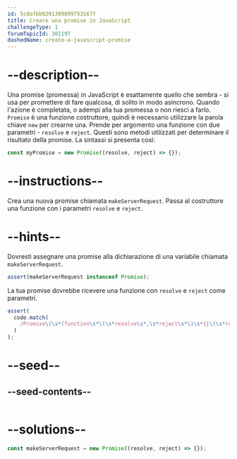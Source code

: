 ```yaml
---
id: 5cdafbb0291309899753167f
title: Creare una promise in JavaScript
challengeType: 1
forumTopicId: 301197
dashedName: create-a-javascript-promise
---
```


# --description--

Una promise (promessa) in JavaScript è esattamente quello che sembra - si usa per promettere di fare qualcosa, di solito in modo asincrono. Quando l'azione è completata, o adempi alla tua promessa o non riesci a farlo. `Promise` è una funzione costruttore, quindi è necessario utilizzare la parola chiave `new` per crearne una. Prende per argomento una funzione con due parametri - `resolve` e `reject`. Questi sono metodi utilizzati per determinare il risultato della promise. La sintassi si presenta così:

```js
const myPromise = new Promise((resolve, reject) => {});
```

# --instructions--

Crea una nuova promise chiamata `makeServerRequest`. Passa al costruttore una funzione con i parametri `resolve` e `reject`.

# --hints--

Dovresti assegnare una promise alla dichiarazione di una variabile chiamata `makeServerRequest`.

```js
assert(makeServerRequest instanceof Promise);
```

La tua promise dovrebbe ricevere una funzione con `resolve` e `reject` come parametri.

```js
assert(
  code.match(
    /Promise\(\s*(function\s*\(\s*resolve\s*,\s*reject\s*\)\s*{|\(\s*resolve\s*,\s*reject\s*\)\s*=>\s*{)[^}]*}/g
  )
);
```

# --seed--

## --seed-contents--

```js

```

# --solutions--

```js
const makeServerRequest = new Promise((resolve, reject) => {});
```
